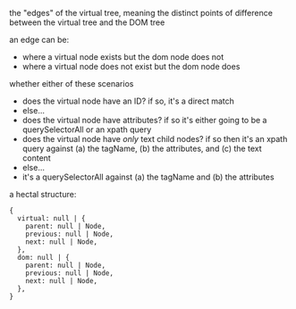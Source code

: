 the "edges" of the virtual tree,
meaning the distinct points of difference between the virtual tree and the DOM tree

an edge can be:

- where a virtual node exists but the dom node does not
- where a virtual node does not exist but the dom node does

whether either of these scenarios

- does the virtual node have an ID? if so, it's a direct match
- else...
- does the virtual node have attributes? if so it's either going to be a querySelectorAll or an xpath query
- does the virtual node have _only_ text child nodes? if so then it's an xpath query against (a) the tagName, (b) the attributes, and (c) the text content
- else...
- it's a querySelectorAll against (a) the tagName and (b) the attributes

a hectal structure:

```
{
  virtual: null | {
    parent: null | Node,
    previous: null | Node,
    next: null | Node,
  },
  dom: null | {
    parent: null | Node,
    previous: null | Node,
    next: null | Node,
  },
}
```
